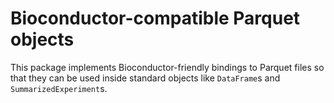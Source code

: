 # Bioconductor-compatible Parquet objects

This package implements Bioconductor-friendly bindings to Parquet files so that they can be used inside standard objects like `DataFrame`s and `SummarizedExperiment`s.
